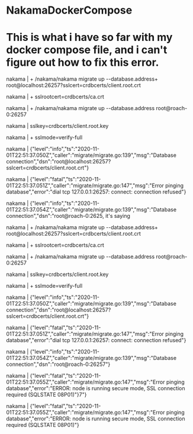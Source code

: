 # NakamaDockerCompose
# This is what i have so far with my docker compose file, and i can't figure out how to fix this error.

nakama        | + /nakama/nakama migrate up --database.address+  root@localhost:26257?sslcert=crdbcerts/client.root.crt 

nakama        | + sslrootcert=crdbcerts/ca.crt 

nakama        | + /nakama/nakama migrate up --database.address root@roach-0:26257 

nakama        | sslkey=crdbcerts/client.root.key 

nakama        | + sslmode=verify-full 

nakama        | {"level":"info","ts":"2020-11-01T22:51:37.050Z","caller":"migrate/migrate.go:139","msg":"Database 
connection","dsn":"root@localhost:26257?sslcert=crdbcerts/client.root.crt"} 

nakama        | {"level":"fatal","ts":"2020-11-01T22:51:37.051Z","caller":"migrate/migrate.go:147","msg":"Error pinging database","error":"dial tcp 127.0.0.1:26257: 
connect: connection refused"} 

nakama        | {"level":"info","ts":"2020-11-01T22:51:37.054Z","caller":"migrate/migrate.go:139","msg":"Database connection","dsn":"root@roach-0:2625, it's saying          

nakama        | + /nakama/nakama migrate up --database.address+  root@localhost:26257?sslcert=crdbcerts/client.root.crt 

nakama        | + sslrootcert=crdbcerts/ca.crt 

nakama        | + /nakama/nakama migrate up --database.address root@roach-0:26257 

nakama        | sslkey=crdbcerts/client.root.key 

nakama        | + sslmode=verify-full 

nakama        | {"level":"info","ts":"2020-11-01T22:51:37.050Z","caller":"migrate/migrate.go:139","msg":"Database connection","dsn":"root@localhost:26257?sslcert=crdbcerts/client.root.crt"} 

nakama        | {"level":"fatal","ts":"2020-11-01T22:51:37.051Z","caller":"migrate/migrate.go:147","msg":"Error pinging database","error":"dial tcp 127.0.0.1:26257: connect: connection refused"} 

nakama        | {"level":"info","ts":"2020-11-01T22:51:37.054Z","caller":"migrate/migrate.go:139","msg":"Database connection","dsn":"root@roach-0:26257"} 

nakama        | {"level":"fatal","ts":"2020-11-01T22:51:37.055Z","caller":"migrate/migrate.go:147","msg":"Error pinging database","error":"ERROR: node is running secure mode, SSL connection required (SQLSTATE 08P01)"}7"} 

nakama        | {"level":"fatal","ts":"2020-11-01T22:51:37.055Z","caller":"migrate/migrate.go:147","msg":"Error pinging database","error":"ERROR: node is running secure mode, SSL connection required (SQLSTATE 08P01)"}

